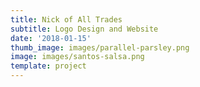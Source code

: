 ```yaml
---
title: Nick of All Trades
subtitle: Logo Design and Website
date: '2018-01-15'
thumb_image: images/parallel-parsley.png
image: images/santos-salsa.png
template: project
---
```

